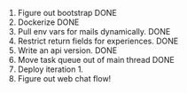 1. Figure out bootstrap DONE
2. Dockerize  DONE
3. Pull env vars for mails dynamically. DONE
4. Restrict return fields for experiences. DONE 
5. Write an api version. DONE
6. Move task queue out of main thread DONE
7. Deploy iteration 1.
8. Figure out web chat flow!
